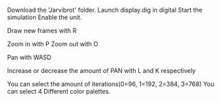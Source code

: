 Download the 'Jarvibrot' folder.
Launch display.dig in digital
Start the simulation
Enable the unit.

Draw new frames with R

Zoom in with P
Zoom out with O

Pan with WASD

Increase or decrease the amount of PAN with L and K respectively

You can select the amount of iterations(0=96, 1=192, 2=384, 3=768)
You can select 4 Different color palettes.
